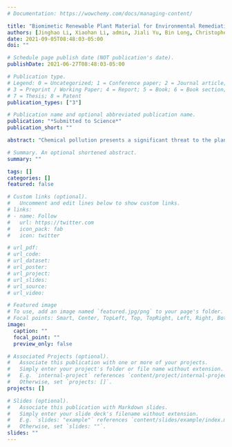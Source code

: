 ```yaml
---
# Documentation: https://wowchemy.com/docs/managing-content/

title: "Biomimetic Renewable Plant Material for Environmental Remediation"
authors: [Jinghao Li, Xiaohan Li, admin, Jiali Yu, Bin Long, Christopher Bakker, Bruce McCarl, Joshua Yuan, Susie Dai]
date: 2021-09-05T08:48:03-05:00
doi: ""

# Schedule page publish date (NOT publication's date).
publishDate: 2021-06-27T08:48:03-05:00

# Publication type.
# Legend: 0 = Uncategorized; 1 = Conference paper; 2 = Journal article;
# 3 = Preprint / Working Paper; 4 = Report; 5 = Book; 6 = Book section;
# 7 = Thesis; 8 = Patent
publication_types: ["3"]

# Publication name and optional abbreviated publication name.
publication: "*Submitted to Science*"
publication_short: ""

abstract: "Chemical pollution presents a significant threat to the planetary environment, ecosystems, and human health. Per- and polyfluoroalkyl substances (PFASs) are ubiquitous synthetic industrial chemicals that pose exposure health risks for all organisms. Here, we present a new concept of biomimetic plant material derived from renewable resources for in-situ microbial environmental remediation of pollutants. We modified and integrated the two most abundant agricultural residues, lignin, and cellulose, to 'reverse-engineer' the new material that mimics plant secondary cell wall structure and enables plant-microbial interactions. The results show that the biomimetic material serves as a highly effective sorbent and microbial feedstock to facilitate in-situ fungal biotransformation of persistent organic pollutants (POPs) PFAS. The new material reaches a record level of perfluorooctanoic acid (PFOA) adsorption capacity at 3529 mg/g and perfluorooctanesulfonic acid (PFOS) at 4151 mg/g. The PFAS enriched material further serves as a solid substrate to grow bioremediation microorganisms such as white-rot fungus Irpex lacteus, where the synthetic substrate derived from natural ingredients efficiently stimulates the microbial detoxification and degradation of POPs such as PFAS. Unlike traditional sorbents, the bioinspired new material adsorbs, enriches, and degrades the environmental contaminants in the same integrated system, presenting a tandem-in-time sequential remediation strategy. Furthermore, the biomimetic material brings lower environmental impacts as it can be biodegraded by microorganisms. We anticipate our biomimetic renewable material opens up a new direction for designing bioinspired materials as a sustainable technology to revolutionize the remediation invention, providing unique opportunities to produce low-cost bioreactors for pollutant remediation and sustainable synthetic chemical management."

# Summary. An optional shortened abstract.
summary: ""

tags: []
categories: []
featured: false

# Custom links (optional).
#   Uncomment and edit lines below to show custom links.
# links:
# - name: Follow
#   url: https://twitter.com
#   icon_pack: fab
#   icon: twitter

# url_pdf:
# url_code:
# url_dataset:
# url_poster:
# url_project:
# url_slides:
# url_source:
# url_video:

# Featured image
# To use, add an image named `featured.jpg/png` to your page's folder. 
# Focal points: Smart, Center, TopLeft, Top, TopRight, Left, Right, BottomLeft, Bottom, BottomRight.
image:
  caption: ""
  focal_point: ""
  preview_only: false

# Associated Projects (optional).
#   Associate this publication with one or more of your projects.
#   Simply enter your project's folder or file name without extension.
#   E.g. `internal-project` references `content/project/internal-project/index.md`.
#   Otherwise, set `projects: []`.
projects: []

# Slides (optional).
#   Associate this publication with Markdown slides.
#   Simply enter your slide deck's filename without extension.
#   E.g. `slides: "example"` references `content/slides/example/index.md`.
#   Otherwise, set `slides: ""`.
slides: ""
---
```

